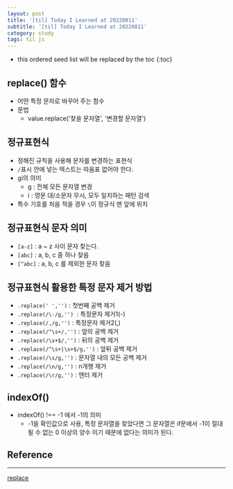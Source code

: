 ```yaml
---
layout: post
title: '[til] Today I Learned at 20220811'
subtitle: '[til] Today I Learned at 20220811'
category: study
tags: til js
---
```


* this ordered seed list will be replaced by the toc 
{:toc}

## replace() 함수

  - 어떤 특정 문자로 바꾸어 주는 함수
  - 문법
    - value.replace('찾을 문자열', '변경할 문자열')


## 정규표현식 

  - 정해진 규칙을 사용해 문자를 변경하는 표현식
  - `/`표시 안에 넣는 텍스트는 따옴표 없어야 한다.
  - gi의 의미
    - g : 전체 모든 문자열 변경
    - i : 영문 대/소문자 무시, 모두 일치하는 패턴 검색
  - 특수 기호를 처음 적을 경우 `\`이 정규식 맨 앞에 위치

## 정규표현식 문자 의미

  - `[a-z]` : a ~ z 사이 문자 찾는다.
  - `[abc]` : a, b, c 중 하나 찾음
  - `[^abc]` : a, b, c 를 제외한 문자 찾음

## 정규표현식 활용한 특정 문자 제거 방법

  - `.replace(' ','')` : 첫번째 공백 제거
  - `.replace(/\-/g,'')`  : 특정문자 제거1(-)
  - `.replace(/,/g,'')` : 특정문자 제거2(,) 
  - `.replace(/^\s+/,'')` : 앞의 공백 제거
  - `.replace(/\s+$/,'')` : 뒤의 공백 제거
  - `.replace(/^\s+|\s+$/g,'')` : 앞뒤 공백 제거
  - `.replace(/\s/g,'')` : 문자열 내의 모든 공백 제거
  - `.replace(/\n/g,'')` : n개행 제거
  - `.replace(/\r/g,'')` : 엔터 제거

## indexOf()

  - indexOf() !== -1 에서 -1의 의미
    - -1을 확인값으로 사용, 특정 문자열을 찾았다면 그 문자열은 if문에서 -1이 절대 될 수 없는 0 이상의 양수 이기 때문에 없다는 의미가 된다.

## Reference
---
[replace](https://ninearies.tistory.com/177)